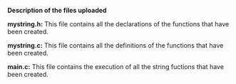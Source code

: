 **Description of the files uploaded**

**mystring.h:**
This file contains all the declarations of the functions that have been created.

**mystring.c:**
This file contains all the definitions of the functions that have been created.

**main.c:**
This file contains the execution of all the string fuctions that have been created.
